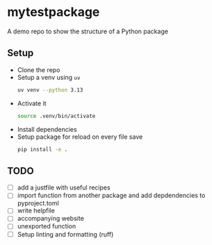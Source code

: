 # mytestpackage

A demo repo to show the structure of a Python package

## Setup

* Clone the repo
* Setup a venv using `uv`
  ```sh
  uv venv --python 3.13
  ```
* Activate it
  ```sh
  source .venv/bin/activate
  ```
* Install dependencies
* Setup package for reload on every file save
  ```sh
  pip install -e .
  ```

## TODO

- [ ] add a justfile with useful recipes
- [ ] import function from another package and add depdendencies to pyproject.toml
- [ ] write helpfile
- [ ] accompanying website
- [ ] unexported function
- [ ] Setup linting and formatting (ruff)
